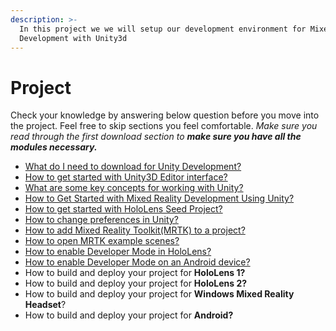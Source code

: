 ```yaml
---
description: >-
  In this project we we will setup our development environment for Mixed Reality
  Development with Unity3d
---
```


# Project

Check your knowledge by answering below question before you move into the project. Feel free to skip sections you feel comfortable. _Make sure you read through the first download section to **make sure you have all the modules necessary.**_

* [What do I need to download for Unity Development?](what-do-i-need-to-download-for-unity-development.md)
* [How to get started with Unity3D Editor interface?](how-to-get-started-with-unity3d-editor-interface.md)
* [What are some key concepts for working with Unity?](what-are-some-key-concepts-for-working-with-unity.md)
* [How to Get Started with Mixed Reality Development Using Unity?](how-to-get-started-with-mixed-reality-development-using-unity.md)
* [How to get started with HoloLens Seed Project?](how-to-get-started-with-unity3d-editor-interface.md)
* [How to change preferences in Unity?](how-to-change-preferences-in-unity.md)
* [How to add Mixed Reality Toolkit\(MRTK\) to a project?](how-to-add-mixed-reality-toolkit-mrtk-to-a-project.md)
* [How to open MRTK example scenes?](how-to-open-mrtk-example-scenes.md)
* [How to enable Developer Mode in HoloLens?](how-to-enable-developer-mode-in-hololens-2.md)
* [How to enable Developer Mode on an Android device?](how-to-enable-developer-mode-on-an-android-device.md)
* How to build and deploy your project for **HoloLens 1?**
* How to build and deploy your project for **HoloLens 2?**
* How to build and deploy your project for **Windows Mixed Reality Headset**?
* How to build and deploy your project for **Android?**

